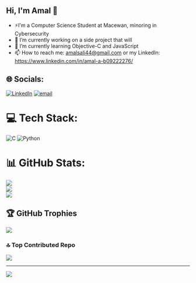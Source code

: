 ## Hi, I'm Amal 👋

<!--
**amalali44/amalali44** is a ✨ _special_ ✨ repository because its `README.md` (this file) appears on your GitHub profile.

Here are some ideas to get you started:
- ⚡I'm a Computer Science Student at Macewan, minoring in Cybersecurity<br/>
- 🔭 I’m currently working on a side project that will <br/>
- 🌱 I’m currently learning Objective-C and JavaScript<br/>
- 📫 How to reach me: amalsali44@gmail.com or my LinkedIn: https://www.linkedin.com/in/amal-a-b09222276/<br/>
-->
- ⚡I'm a Computer Science Student at Macewan, minoring in Cybersecurity<br/>
- 🔭 I’m currently working on a side project that will <br/>
- 🌱 I’m currently learning Objective-C and JavaScript<br/>
- 📫 How to reach me: amalsali44@gmail.com or my LinkedIn: https://www.linkedin.com/in/amal-a-b09222276/<br/>

## 🌐 Socials:
[![LinkedIn](https://img.shields.io/badge/LinkedIn-%230077B5.svg?logo=linkedin&logoColor=white)](https://linkedin.com/in/https://www.linkedin.com/in/amal-a-b09222276/) [![email](https://img.shields.io/badge/Email-D14836?logo=gmail&logoColor=white)](mailto:amalsali44@gmail.com) 

# 💻 Tech Stack:
![C](https://img.shields.io/badge/c-%2300599C.svg?style=for-the-badge&logo=c&logoColor=white) ![Python](https://img.shields.io/badge/python-3670A0?style=for-the-badge&logo=python&logoColor=ffdd54)
# 📊 GitHub Stats:
![](https://github-readme-stats.vercel.app/api?username=amalali44&theme=tokyonight&hide_border=true&include_all_commits=true&count_private=true)<br/>
![](https://nirzak-streak-stats.vercel.app/?user=amalali44&theme=tokyonight&hide_border=true)<br/>
![](https://github-readme-stats.vercel.app/api/top-langs/?username=amalali44&theme=tokyonight&hide_border=true&include_all_commits=true&count_private=true&layout=compact)

## 🏆 GitHub Trophies
![](https://github-profile-trophy.vercel.app/?username=amalali44&theme=radical&no-frame=false&no-bg=false&margin-w=4)

### 🔝 Top Contributed Repo
![](https://github-contributor-stats.vercel.app/api?username=amalali44&limit=5&theme=dark&combine_all_yearly_contributions=true)

---
[![](https://visitcount.itsvg.in/api?id=amalali44&icon=0&color=0)](https://visitcount.itsvg.in)

<!-- Proudly created with GPRM ( https://gprm.itsvg.in ) -->
